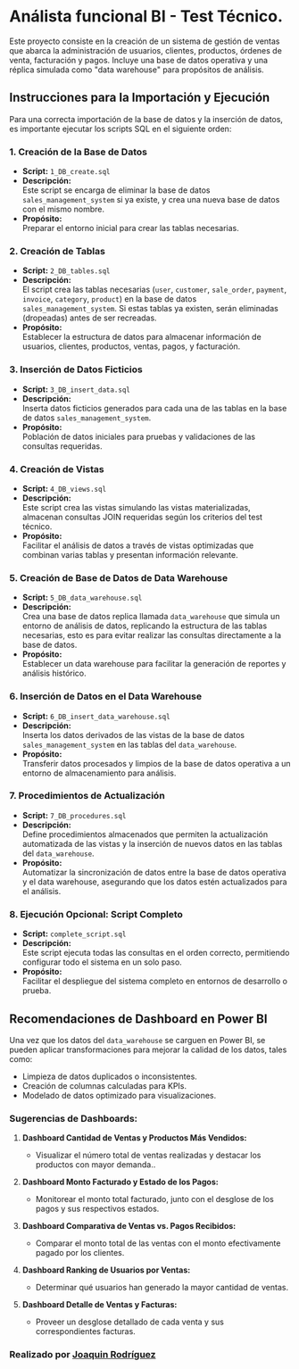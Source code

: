 # Análista funcional BI - Test Técnico.

Este proyecto consiste en la creación de un sistema de gestión de ventas que abarca la administración de usuarios, clientes, productos, órdenes de venta, facturación y pagos. Incluye una base de datos operativa y una réplica simulada como "data warehouse" para propósitos de análisis.

## Instrucciones para la Importación y Ejecución

Para una correcta importación de la base de datos y la inserción de datos, es importante ejecutar los scripts SQL en el siguiente orden:

### 1. Creación de la Base de Datos

- **Script:** `1_DB_create.sql`  
- **Descripción:**  
  Este script se encarga de eliminar la base de datos `sales_management_system` si ya existe, y crea una nueva base de datos con el mismo nombre.  
- **Propósito:**  
  Preparar el entorno inicial para crear las tablas necesarias.

### 2. Creación de Tablas

- **Script:** `2_DB_tables.sql`  
- **Descripción:**  
  El script crea las tablas necesarias (`user`, `customer`, `sale_order`, `payment`, `invoice`, `category`, `product`) en la base de datos `sales_management_system`. Si estas tablas ya existen, serán eliminadas (dropeadas) antes de ser recreadas.  
- **Propósito:**  
  Establecer la estructura de datos para almacenar información de usuarios, clientes, productos, ventas, pagos, y facturación.

### 3. Inserción de Datos Ficticios

- **Script:** `3_DB_insert_data.sql`  
- **Descripción:**  
  Inserta datos ficticios generados para cada una de las tablas en la base de datos `sales_management_system`.  
- **Propósito:**  
  Población de datos iniciales para pruebas y validaciones de las consultas requeridas.

### 4. Creación de Vistas

- **Script:** `4_DB_views.sql`  
- **Descripción:**  
  Este script crea las vistas simulando las vistas materializadas, almacenan consultas JOIN requeridas según los criterios del test técnico.  
- **Propósito:**  
  Facilitar el análisis de datos a través de vistas optimizadas que combinan varias tablas y presentan información relevante.

### 5. Creación de Base de Datos de Data Warehouse

- **Script:** `5_DB_data_warehouse.sql`  
- **Descripción:**  
  Crea una base de datos replica llamada `data_warehouse` que simula un entorno de análisis de datos, replicando la estructura de las tablas necesarias, esto es para evitar realizar las consultas directamente a la base de datos.  
- **Propósito:**  
  Establecer un data warehouse para facilitar la generación de reportes y análisis histórico.

### 6. Inserción de Datos en el Data Warehouse

- **Script:** `6_DB_insert_data_warehouse.sql`  
- **Descripción:**  
  Inserta los datos derivados de las vistas de la base de datos `sales_management_system` en las tablas del `data_warehouse`.  
- **Propósito:**  
  Transferir datos procesados y limpios de la base de datos operativa a un entorno de almacenamiento para análisis.

### 7. Procedimientos de Actualización

- **Script:** `7_DB_procedures.sql`  
- **Descripción:**  
  Define procedimientos almacenados que permiten la actualización automatizada de las vistas y la inserción de nuevos datos en las tablas del `data_warehouse`.  
- **Propósito:**  
  Automatizar la sincronización de datos entre la base de datos operativa y el data warehouse, asegurando que los datos estén actualizados para el análisis.

### 8. Ejecución Opcional: Script Completo

- **Script:** `complete_script.sql`  
- **Descripción:**  
  Este script ejecuta todas las consultas en el orden correcto, permitiendo configurar todo el sistema en un solo paso.  
- **Propósito:**  
  Facilitar el despliegue del sistema completo en entornos de desarrollo o prueba.

## Recomendaciones de Dashboard en Power BI

Una vez que los datos del `data_warehouse` se carguen en Power BI, se pueden aplicar transformaciones para mejorar la calidad de los datos, tales como:
- Limpieza de datos duplicados o inconsistentes.
- Creación de columnas calculadas para KPIs.
- Modelado de datos optimizado para visualizaciones.

### Sugerencias de Dashboards:

1. **Dashboard Cantidad de Ventas y Productos Más Vendidos:**
   - Visualizar el número total de ventas realizadas y destacar los productos con mayor demanda..

2. **Dashboard Monto Facturado y Estado de los Pagos:**
   - Monitorear el monto total facturado, junto con el desglose de los pagos y sus respectivos estados.

3. **Dashboard Comparativa de Ventas vs. Pagos Recibidos:**
   - Comparar el monto total de las ventas con el monto efectivamente pagado por los clientes.

4. **Dashboard Ranking de Usuarios por Ventas:**
   - Determinar qué usuarios han generado la mayor cantidad de ventas.

4. **Dashboard Detalle de Ventas y Facturas:**
   - Proveer un desglose detallado de cada venta y sus
correspondientes facturas.

### Realizado por [Joaquin Rodríguez](https://www.linkedin.com/in/joaquinrodriguez-dev/)

